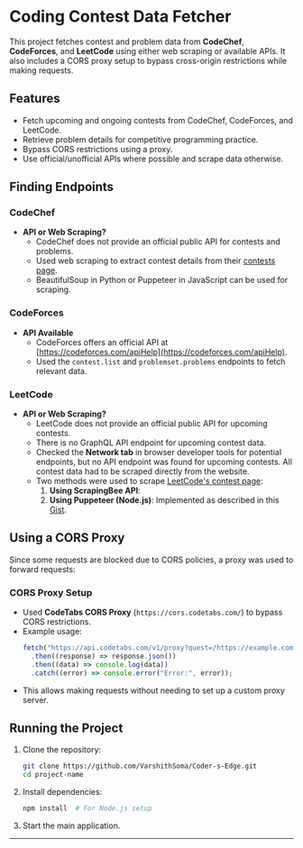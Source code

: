 # Coding Contest Data Fetcher

This project fetches contest and problem data from **CodeChef**, **CodeForces**, and **LeetCode** using either web scraping or available APIs. It also includes a CORS proxy setup to bypass cross-origin restrictions while making requests.

## Features

- Fetch upcoming and ongoing contests from CodeChef, CodeForces, and LeetCode.
- Retrieve problem details for competitive programming practice.
- Bypass CORS restrictions using a proxy.
- Use official/unofficial APIs where possible and scrape data otherwise.

## Finding Endpoints

### CodeChef

- **API or Web Scraping?**
  - CodeChef does not provide an official public API for contests and problems.
  - Used web scraping to extract contest details from their [contests page](https://www.codechef.com/contests).
  - BeautifulSoup in Python or Puppeteer in JavaScript can be used for scraping.

### CodeForces

- **API Available**
  - CodeForces offers an official API at [https://codeforces.com/apiHelp](https://codeforces.com/apiHelp).
  - Used the `contest.list` and `problemset.problems` endpoints to fetch relevant data.

### LeetCode

- **API or Web Scraping?**
  - LeetCode does not provide an official public API for upcoming contests.
  - There is no GraphQL API endpoint for upcoming contest data.
  - Checked the **Network tab** in browser developer tools for potential endpoints, but no API endpoint was found for upcoming contests. All contest data had to be scraped directly from the website.
  - Two methods were used to scrape [LeetCode's contest page](https://leetcode.com/contest/):
    1. **Using ScrapingBee API**:
    2. **Using Puppeteer (Node.js)**: Implemented as described in this [Gist](https://gist.github.com/VarshithSoma/0cda3f37a4df35d631faa79b9a83d2cb).

## Using a CORS Proxy

Since some requests are blocked due to CORS policies, a proxy was used to forward requests:

### CORS Proxy Setup

- Used **CodeTabs CORS Proxy** (`https://cors.codetabs.com/`) to bypass CORS restrictions.
- Example usage:
  ```javascript
  fetch("https://api.codetabs.com/v1/proxy?quest=/https://example.com/api")
    .then((response) => response.json())
    .then((data) => console.log(data))
    .catch((error) => console.error("Error:", error));
  ```
- This allows making requests without needing to set up a custom proxy server.

## Running the Project

1. Clone the repository:
   ```bash
   git clone https://github.com/VarshithSoma/Coder-s-Edge.git
   cd project-name
   ```
2. Install dependencies:
   ```bash
   npm install  # For Node.js setup
   ```
3. Start the main application.

---
